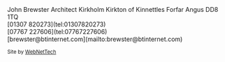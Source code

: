 <div>John Brewster Architect  
Kirkholm  
Kirkton of Kinnettles  
Forfar  
Angus  
DD8 1TQ  </div>

<div>[01307 820273](tel:01307820273)<br>
[07767 227606](tel:07767227606)<br>
[brewster@btinternet.com](mailto:brewster@btinternet.com)  </div>


<small>Site by [WebNetTech](http://webnette.ch)</small>
